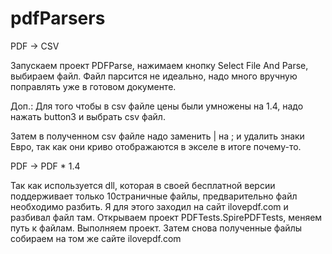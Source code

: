 # pdfParsers


PDF -> CSV

Запускаем проект PDFParse, нажимаем кнопку Select File And Parse, выбираем файл.
Файл парсится не идеально, надо много вручную поправлять уже в готовом документе.

Доп.: Для того чтобы в csv файле цены были умножены на 1.4, надо нажать button3 и выбрать csv файл.

Затем в полученном csv файле надо заменить | на ; и удалить знаки Евро, так как они криво отображаются в экселе в итоге почему-то.





PDF -> PDF * 1.4

Так как используется dll, которая в своей бесплатной версии поддерживает только 10страничные файлы, предварительно файл необходимо разбить. Я для этого заходил на сайт ilovepdf.com и разбивал файл там.
Открываем проект PDFTests.SpirePDFTests, меняем путь к файлам. Выполняем проект.
Затем снова полученные файлы собираем на том же сайте ilovepdf.com